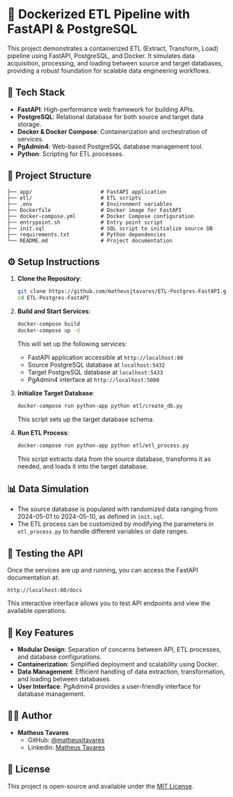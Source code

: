 # 🚀 Dockerized ETL Pipeline with FastAPI & PostgreSQL

This project demonstrates a containerized ETL (Extract, Transform, Load) pipeline using FastAPI, PostgreSQL, and Docker. It simulates data acquisition, processing, and loading between source and target databases, providing a robust foundation for scalable data engineering workflows.

## 🧰 Tech Stack

- **FastAPI**: High-performance web framework for building APIs.
- **PostgreSQL**: Relational database for both source and target data storage.
- **Docker & Docker Compose**: Containerization and orchestration of services.
- **PgAdmin4**: Web-based PostgreSQL database management tool.
- **Python**: Scripting for ETL processes.

## 📁 Project Structure

```
├── app/                      # FastAPI application
├── etl/                      # ETL scripts
├── .env                      # Environment variables
├── Dockerfile                # Docker image for FastAPI
├── docker-compose.yml        # Docker Compose configuration
├── entrypoint.sh             # Entry point script
├── init.sql                  # SQL script to initialize source DB
├── requirements.txt          # Python dependencies
└── README.md                 # Project documentation
```

## ⚙️ Setup Instructions

1. **Clone the Repository**:

   ```bash
   git clone https://github.com/matheusjtavares/ETL-Postgres-FastAPI.git
   cd ETL-Postgres-FastAPI
   ```

2. **Build and Start Services**:

   ```bash
   docker-compose build
   docker-compose up -d
   ```

   This will set up the following services:
   - FastAPI application accessible at `http://localhost:80`
   - Source PostgreSQL database at `localhost:5432`
   - Target PostgreSQL database at `localhost:5433`
   - PgAdmin4 interface at `http://localhost:5000`

3. **Initialize Target Database**:

   ```bash
   docker-compose run python-app python etl/create_db.py
   ```

   This script sets up the target database schema.

4. **Run ETL Process**:

   ```bash
   docker-compose run python-app python etl/etl_process.py
   ```

   This script extracts data from the source database, transforms it as needed, and loads it into the target database.

## 📊 Data Simulation

- The source database is populated with randomized data ranging from 2024-05-01 to 2024-05-10, as defined in `init.sql`.
- The ETL process can be customized by modifying the parameters in `etl_process.py` to handle different variables or date ranges.

## 🧪 Testing the API

Once the services are up and running, you can access the FastAPI documentation at:

```
http://localhost:80/docs
```

This interactive interface allows you to test API endpoints and view the available operations.

## 📌 Key Features

- **Modular Design**: Separation of concerns between API, ETL processes, and database configurations.
- **Containerization**: Simplified deployment and scalability using Docker.
- **Data Management**: Efficient handling of data extraction, transformation, and loading between databases.
- **User Interface**: PgAdmin4 provides a user-friendly interface for database management.

## 👨‍💻 Author

- **Matheus Tavares**  
  - GitHub: [@matheusjtavares](https://github.com/matheusjtavares)  
  - LinkedIn: [Matheus Tavares](https://www.linkedin.com/in/matheusjtavares/)  

## 📄 License

This project is open-source and available under the [MIT License](LICENSE).
